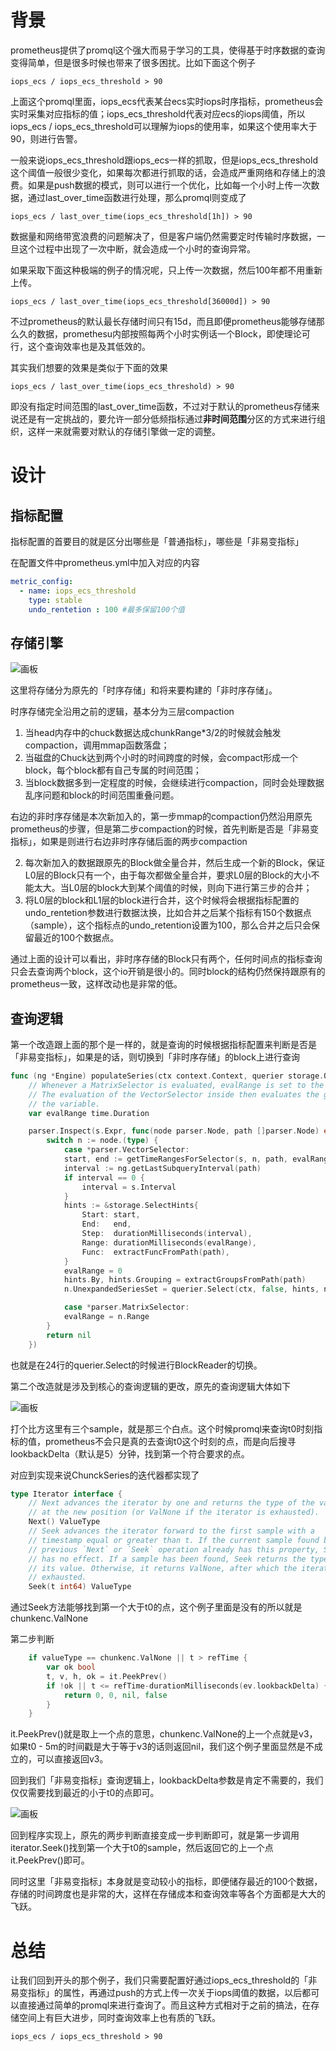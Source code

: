 # 背景
prometheus提供了promql这个强大而易于学习的工具，使得基于时序数据的查询变得简单，但是很多时候也带来了很多困扰。比如下面这个例子

```arkts
iops_ecs / iops_ecs_threshold > 90
```

上面这个promql里面，iops_ecs代表某台ecs实时iops时序指标，prometheus会实时采集对应指标的值；iops_ecs_threshold代表对应ecs的iops阈值，所以iops_ecs / iops_ecs_threshold可以理解为iops的使用率，如果这个使用率大于90，则进行告警。



一般来说iops_ecs_threshold跟iops_ecs一样的抓取，但是iops_ecs_threshold这个阈值一般很少变化，如果每次都进行抓取的话，会造成严重网络和存储上的浪费。如果是push数据的模式，则可以进行一个优化，比如每一个小时上传一次数据，通过last_over_time函数进行处理，那么promql则变成了

```arkts
iops_ecs / last_over_time(iops_ecs_threshold[1h]) > 90
```

数据量和网络带宽浪费的问题解决了，但是客户端仍然需要定时传输时序数据，一旦这个过程中出现了一次中断，就会造成一个小时的查询异常。



如果采取下面这种极端的例子的情况呢，只上传一次数据，然后100年都不用重新上传。

```arkts
iops_ecs / last_over_time(iops_ecs_threshold[36000d]) > 90
```

不过prometheus的默认最长存储时间只有15d，而且即便prometheus能够存储那么久的数据，promethesu内部按照每两个小时实例话一个Block，即使理论可行，这个查询效率也是及其低效的。



其实我们想要的效果是类似于下面的效果

```arkts
iops_ecs / last_over_time(iops_ecs_threshold) > 90
```

即没有指定时间范围的last_over_time函数，不过对于默认的prometheus存储来说还是有一定挑战的，要允许一部分低频指标通过**非时间范围**分区的方式来进行组织，这样一来就需要对默认的存储引擎做一定的调整。



# 设计
## 指标配置
指标配置的首要目的就是区分出哪些是「普通指标」，哪些是「非易变指标」



在配置文件中prometheus.yml中加入对应的内容

```yaml
metric_config:
  - name: iops_ecs_threshold
    type: stable
    undo_rentetion : 100 #最多保留100个值
```

## 存储引擎
![画板](1744958990680-8bc5e6be-b658-41d1-86c2-c02e08e30bc2.jpeg)

这里将存储分为原先的「时序存储」和将来要构建的「非时序存储」。



时序存储完全沿用之前的逻辑，基本分为三层compaction

1. 当head内存中的chuck数据达成<font style="color:rgb(28, 30, 33);background-color:rgb(246, 247, 248);">chunkRange*3/2的时候就会触发compaction，调用mmap函数落盘；</font>
2. <font style="color:rgb(28, 30, 33);background-color:rgb(246, 247, 248);">当磁盘的Chuck达到两个小时的时间跨度的时候，会compact形成一个block，每个block都有自己专属的时间范围；</font>
3. <font style="color:rgb(28, 30, 33);background-color:rgb(246, 247, 248);">当block数据多到一定程度的时候，会继续进行compaction，同时会处理数据乱序问题和block的时间范围重叠问题。</font>

<font style="color:rgb(28, 30, 33);background-color:rgb(246, 247, 248);"></font>

<font style="color:rgb(28, 30, 33);background-color:rgb(246, 247, 248);">右边的非时序存储是本次新加入的，第一步mmap的compaction仍然沿用原先prometheus的步骤，但是第二步compaction的时候，首先判断是否是「非易变指标」，如果是则进行右边非时序存储后面的两步compaction</font>

2. 每次新加入的数据跟原先的Block做全量合并，然后生成一个新的Block，保证L0层的Block只有一个，由于每次都做全量合并，要求L0层的Block的大小不能太大。当L0层的block大到某个阈值的时候，则向下进行第三步的合并；
3. 将L0层的block和L1层的block进行合并，这个时候将会根据指标配置的undo_rentetion参数进行数据汰换，比如合并之后某个指标有150个数据点（sample），这个指标点的undo_retention设置为100，那么合并之后只会保留最近的100个数据点。



通过上面的设计可以看出，非时序存储的Block只有两个，任何时间点的指标查询只会去查询两个block，这个io开销是很小的。同时block的结构仍然保持跟原有的prometheus一致，这样改动也是非常的低。

## 查询逻辑
第一个改造跟上面的那个是一样的，就是查询的时候根据指标配置来判断是否是「非易变指标」，如果是的话，则切换到「非时序存储」的block上进行查询



```go
func (ng *Engine) populateSeries(ctx context.Context, querier storage.Querier, s *parser.EvalStmt) {
    // Whenever a MatrixSelector is evaluated, evalRange is set to the corresponding range.
    // The evaluation of the VectorSelector inside then evaluates the given range and unsets
    // the variable.
    var evalRange time.Duration

    parser.Inspect(s.Expr, func(node parser.Node, path []parser.Node) error {
        switch n := node.(type) {
            case *parser.VectorSelector:
            start, end := getTimeRangesForSelector(s, n, path, evalRange)
            interval := ng.getLastSubqueryInterval(path)
            if interval == 0 {
                interval = s.Interval
            }
            hints := &storage.SelectHints{
                Start: start,
                End:   end,
                Step:  durationMilliseconds(interval),
                Range: durationMilliseconds(evalRange),
                Func:  extractFuncFromPath(path),
            }
            evalRange = 0
            hints.By, hints.Grouping = extractGroupsFromPath(path)
            n.UnexpandedSeriesSet = querier.Select(ctx, false, hints, n.LabelMatchers...)

            case *parser.MatrixSelector:
            evalRange = n.Range
        }
        return nil
    })
```

也就是在24行的querier.Select的时候进行BlockReader的切换。



第二个改造就是涉及到核心的查询逻辑的更改，原先的查询逻辑大体如下

![画板](1744960921575-b0818120-0115-4a34-aa61-26114286e15b.jpeg)

打个比方这里有三个sample，就是那三个白点。这个时候promql来查询t0时刻指标的值，prometheus不会只是真的去查询t0这个时刻的点，而是向后搜寻lookbackDelta（默认是5）分钟，找到第一个符合要求的点。



对应到实现来说ChunckSeries的迭代器都实现了

```go
type Iterator interface {
	// Next advances the iterator by one and returns the type of the value
	// at the new position (or ValNone if the iterator is exhausted).
	Next() ValueType
	// Seek advances the iterator forward to the first sample with a
	// timestamp equal or greater than t. If the current sample found by a
	// previous `Next` or `Seek` operation already has this property, Seek
	// has no effect. If a sample has been found, Seek returns the type of
	// its value. Otherwise, it returns ValNone, after which the iterator is
	// exhausted.
	Seek(t int64) ValueType
```

通过Seek方法能够找到第一个大于t0的点，这个例子里面是没有的所以就是chunkenc.ValNone



第二步判断

```go
	if valueType == chunkenc.ValNone || t > refTime {
		var ok bool
		t, v, h, ok = it.PeekPrev()
		if !ok || t <= refTime-durationMilliseconds(ev.lookbackDelta) {
			return 0, 0, nil, false
		}
	}
```
it.PeekPrev()就是取上一个点的意思，chunkenc.ValNone的上一个点就是v3，如果t0 - 5m的时间戳是大于等于v3的话则返回nil，我们这个例子里面显然是不成立的，可以直接返回v3。



回到我们「非易变指标」查询逻辑上，lookbackDelta参数是肯定不需要的，我们仅仅需要找到最近的小于t0的点即可。

![画板](1744961223779-958adfac-4aec-4069-a774-11ff4aec95a9.jpeg)

回到程序实现上，原先的两步判断直接变成一步判断即可，就是第一步调用iterator.Seek()找到第一个大于t0的sample，然后返回它的上一个点it.PeekPrev()即可。




同时这里「非易变指标」本身就是变动较小的指标，即便储存最近的100个数据，存储的时间跨度也是非常的大，这样在存储成本和查询效率等各个方面都是大大的飞跃。

# 总结
让我们回到开头的那个例子，我们只需要配置好通过iops_ecs_threshold的「非易变指标」的属性，再通过push的方式上传一次关于iops阈值的数据，以后都可以直接通过简单的promql来进行查询了。而且这种方式相对于之前的搞法，在存储空间上有巨大进步，同时查询效率上也有质的飞跃。

```arkts
iops_ecs / iops_ecs_threshold > 90
```

